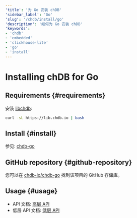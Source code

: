 ```yaml
---
'title': '为 Go 安装 chDB'
'sidebar_label': 'Go'
'slug': '/chdb/install/go'
'description': '如何为 Go 安装 chDB'
'keywords':
- 'chdb'
- 'embedded'
- 'clickhouse-lite'
- 'go'
- 'install'
---
```



# Installing chDB for Go

## Requirements {#requirements}

安装 [libchdb](https://github.com/chdb-io/chdb):

```bash
curl -sL https://lib.chdb.io | bash
```

## Install {#install}

参见: [chdb-go](https://github.com/chdb-io/chdb-go)

## GitHub repository {#github-repository}

您可以在 [chdb-io/chdb-go](https://github.com/chdb-io/chdb-go) 找到该项目的 GitHub 存储库。

## Usage {#usage}

- API 文档: [高层 API](https://github.com/chdb-io/chdb-go/blob/main/chdb.md)
- 低层 API 文档: [低层 API](https://github.com/chdb-io/chdb-go/blob/main/lowApi.md)
